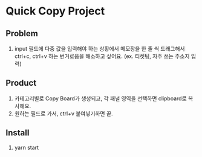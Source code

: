# Quick Copy Project

## Problem
1. input 필드에 다중 값을 입력해야 하는 상황에서 메모장을 한 줄 씩 드래그해서 ctrl+c, ctrl+v 하는 번거로움을 해소하고 싶어요.
  (ex. 티켓팅, 자주 쓰는 주소지 입력)

## Product
1. 카테고리별로 Copy Board가 생성되고, 각 패널 영역을 선택하면 clipboard로 복사해요.
2. 원하는 필드로 가서, ctrl+v 붙여넣기하면 끝.

## Install
1. yarn start